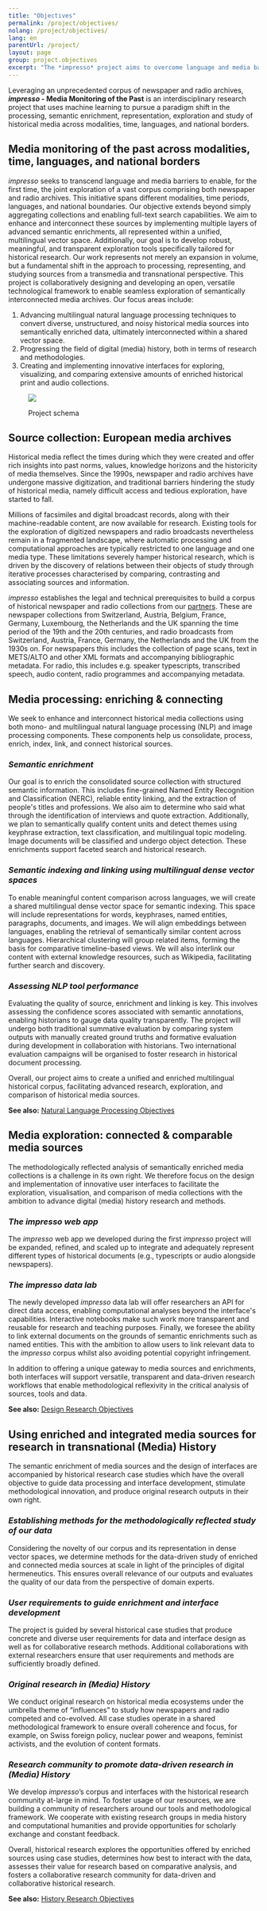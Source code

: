 ```yaml
---
title: "Objectives"
permalink: /project/objectives/
nolang: /project/objectives/
lang: en
parentUrl: /project/
layout: page
group: project.objectives
excerpt: "The *impresso* project aims to overcome language and media barriers and to enable, for the first time, the joint exploration of an unprecedented corpus of newspaper and radio archive contents across modalities, time, languages, and national borders."
---
```



Leveraging  an unprecedented corpus of newspaper and radio archives, ***impresso* - Media Monitoring of the Past** is an interdisciplinary research project that uses machine learning to pursue a paradigm shift in the processing, semantic enrichment, representation, exploration and study of historical media across modalities, time, languages, and national borders.

## Media monitoring of the past across modalities, time, languages, and national borders

*impresso* seeks to transcend language and media barriers to enable, for the first time, the joint exploration of a vast corpus comprising both newspaper and radio archives. This initiative spans different modalities, time periods, languages, and national boundaries. Our objective extends beyond simply aggregating collections and enabling full-text search capabilities. We aim to enhance and interconnect these sources by implementing multiple layers of advanced semantic enrichments, all represented within a unified, multilingual vector space. Additionally, our goal is to develop robust, meaningful, and transparent exploration tools specifically tailored for historical research.
Our work represents not merely an expansion in volume, but a fundamental shift in the approach to processing, representing, and studying sources from a transmedia and transnational perspective. This project is collaboratively designing and developing an open, versatile technological framework to enable seamless exploration of semantically interconnected media archives. Our focus areas include:

   1. Advancing multilingual natural language processing techniques to convert diverse, unstructured, and noisy historical media sources into semantically enriched data, ultimately interconnected within a shared vector space.
   2. Progressing the field of digital (media) history, both in terms of research and methodologies.
   3. Creating and implementing innovative interfaces for exploring, visualizing, and comparing extensive amounts of enriched historical print and audio collections.

<!-- more -->

<figure class='respect-margin'>
      <img class='cover' src='{{ site.url }}/assets/images/doppio-schema.png'>
      <figcaption class="wrapper">
          <p>Project schema</p>
      </figcaption>
    </figure>

## Source collection: European media archives

Historical media reflect the times during which they were created and offer rich insights into past norms, values, knowledge horizons and the historicity of media themselves. Since the 1990s, newspaper and radio archives have undergone massive digitization, and traditional barriers hindering the study of historical media, namely difficult access and tedious exploration, have started to fall.

Millions of facsimiles and digital broadcast records, along with their machine-readable content, are now available for research. Existing tools for the exploration of digitized newspapers and radio broadcasts nevertheless remain in a fragmented landscape, where automatic processing and computational approaches are typically restricted to one language and one media type. These limitations severely hamper historical research, which is driven by the discovery of relations between their objects of study through iterative processes characterised by comparing, contrasting and associating sources and information.

*impresso* establishes the legal and technical prerequisites to build a corpus of historical newspaper and radio collections from our [partners](/consortium/partners/). These are newspaper collections from Switzerland, Austria, Belgium, France, Germany, Luxembourg, the Netherlands and the UK spanning the time period of the 19th and the 20th centuries, and radio broadcasts from Switzerland, Austria, France, Germany, the Netherlands and the UK from the 1930s on. For newspapers this includes the collection of page scans, text in METS/ALTO and other XML formats and accompanying bibliographic metadata. For radio, this includes e.g. speaker typescripts, transcribed speech, audio content, radio programmes and accompanying metadata.


## Media processing: enriching & connecting

We seek to enhance and interconnect historical media collections using both mono- and multilingual natural language processing (NLP) and image processing components. These components help us consolidate, process, enrich, index, link, and connect historical sources.

### *Semantic enrichment*

Our goal is to enrich the consolidated source collection with structured semantic information. This includes fine-grained Named Entity Recognition and Classification (NERC), reliable entity linking, and the extraction of people's titles and professions. We also aim to determine who said what through the identification of interviews and quote extraction. Additionally, we plan to semantically qualify content units and detect themes using keyphrase extraction, text classification, and multilingual topic modeling. Image documents will be classified and undergo object detection. These enrichments support faceted search and historical research.

### *Semantic indexing and linking using multilingual dense vector spaces*

To enable meaningful content comparison across languages, we will create a shared multilingual dense vector space for semantic indexing. This space will include representations for words, keyphrases, named entities, paragraphs, documents, and images. We will align embeddings between languages, enabling the retrieval of semantically similar content across languages. Hierarchical clustering will group related items, forming the basis for comparative timeline-based views. We will also interlink our content with external knowledge resources, such as Wikipedia, facilitating further search and discovery.

### *Assessing NLP tool performance*

Evaluating the quality of source, enrichment and linking is key. This involves assessing the confidence scores associated with semantic annotations, enabling historians to gauge data quality transparently. The project will undergo both traditional summative evaluation by comparing system outputs with manually created ground truths and formative evaluation during development in collaboration with historians. Two international evaluation campaigns will be organised to foster research in historical document processing. 

Overall, our project aims to create a unified and enriched multilingual historical corpus, facilitating advanced research, exploration, and comparison of historical media sources.

**See also:** [Natural Language Processing Objectives](/project/linguistics)

## Media exploration: connected & comparable media sources

The methodologically reflected analysis of semantically enriched media collections is a challenge in its own right. We therefore focus on the design and implementation of innovative user interfaces to facilitate the exploration, visualisation, and comparison of media collections with the ambition to advance digital (media) history research and methods.

### *The impresso web app*

The *impresso* web app we developed during the first *impresso* project will be expanded, refined, and scaled up to integrate and adequately represent different types of historical documents (e.g., typescripts or audio alongside newspapers).

### *The impresso data lab*

The newly developed *impresso* data lab will offer researchers an API for direct data access, enabling computational analyses beyond the interface's capabilities. Interactive notebooks make such work more transparent and reusable for research and teaching purposes. Finally, we foresee the ability to link external documents on the grounds of semantic enrichments such as named entities. This with the ambition to allow users to link relevant data to the *impresso* corpus whilst also avoiding potential copyright infringement.

In addition to offering a unique gateway to media sources and enrichments, both interfaces will support versatile, transparent and data-driven research workflows that enable methodological reflexivity in the critical analysis of sources, tools and data.  

**See also:** [Design Research Objectives](/project/design)

## Using enriched and integrated media sources for research in transnational (Media) History

The semantic enrichment of media sources and the design of interfaces are accompanied by historical research case studies which have the overall objective to guide data processing and interface development, stimulate methodological innovation, and produce original research outputs in their own right.

### *Establishing methods for the methodologically reflected study of our data*

Considering the novelty of our corpus and its representation in dense vector spaces, we determine methods for the data-driven study of enriched and connected media sources at scale in light of the principles of digital hermeneutics. This ensures overall relevance of our outputs and evaluates the quality of our data from the perspective of domain experts.

### *User requirements to guide enrichment and interface development*

The project is guided by several historical case studies that produce concrete and diverse user requirements for data and interface design as well as for collaborative research methods. Additional collaborations with external researchers ensure that user requirements and methods are sufficiently broadly defined.

### *Original research in (Media) History*

We conduct original research on historical media ecosystems under the umbrella theme of “influences” to study how newspapers and radio competed and co-evolved. All case studies operate in a shared methodological framework to ensure overall coherence and focus, for example, on Swiss foreign policy, nuclear power and weapons, feminist activists, and the evolution of content formats.

### *Research community to promote data-driven research in (Media) History*

We develop *impresso*’s corpus and interfaces with the historical research community at-large in mind. To foster usage of our resources, we are building a community of researchers around our tools and methodological framework. We cooperate with existing research groups in media history and computational humanities and provide opportunities for scholarly exchange and constant feedback.

Overall, historical research explores the opportunities offered by enriched sources using case studies, determines how best to interact with the data, assesses their value for research based on comparative analysis, and fosters a collaborative research community for data-driven and collaborative historical research.

**See also:** [History Research Objectives](/project/history)